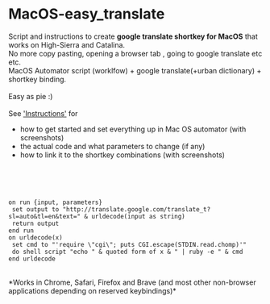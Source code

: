 # MacOS-easy_translate
Script and instructions to create **google translate shortkey for MacOS** that works on High-Sierra and Catalina. </br>
No more copy pasting, opening a browser tab , going to google translate etc etc. </br>MacOS Automator script (worklfow) + google translate(+urban dictionary) + shortkey binding.</br>
</br>
Easy as pie :)
</br>
</br>
See ['Instructions'](/Instructions.md) for</br>
- how to get started and set everything up in Mac OS automator (with screenshots)
- the actual code and what parameters to change (if any)
- how to link it to the shortkey combinations (with screenshots)
</br>
</br>
</br>


```
on run {input, parameters}
 set output to "http://translate.google.com/translate_t?sl=auto&tl=en&text=" & urldecode(input as string)
 return output
end run
on urldecode(x)
 set cmd to "'require \"cgi\"; puts CGI.escape(STDIN.read.chomp)'"
 do shell script "echo " & quoted form of x & " | ruby -e " & cmd
end urldecode
```

</br>
*Works in Chrome, Safari, Firefox and Brave (and most other non-browser applications depending on reserved keybindings)*
